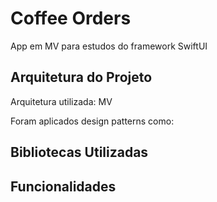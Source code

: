 # Coffee Orders
App em MV para estudos do framework SwiftUI 

## Arquitetura do Projeto

Arquitetura utilizada: MV

Foram aplicados design patterns como:

## Bibliotecas Utilizadas

## Funcionalidades

